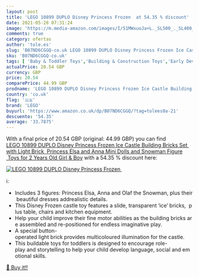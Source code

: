 ```yaml
---
layout: post
title: 'LEGO 10899 DUPLO Disney Princess Frozen  at 54.35 % discount'
date: 2021-05-28 07:31:24
image: 'https://m.media-amazon.com/images/I/51MWxuoJa+L._SL500_._SL400_.jpg'
comments: true
category: ofertas
author: 'tole.es'
slug: 'B07ND6CGGQ-co.uk LEGO 10899 DUPLO Disney Princess Frozen Ice Castle...'
sku: 'B07ND6CGGQ-co.uk'
tags: [ 'Baby & Toddler Toys','Building & Construction Toys','Early Development & Activity Toys','Sorting, Stacking & Plugging Toys','Toy Building Sets','Toys & Games','Toys Store','lego', ]
actualPrice: 20.54 GBP
currency: GBP
price: 20.54
comparePrice: 44.99 GBP
prodname: 'LEGO 10899 DUPLO Disney Princess Frozen Ice Castle Building Bricks Set with Light Brick  Princess Elsa and Anna Mini Dolls and Snowman Figure  Toys for 2 Years Old Girl & Boy'
country: 'co.uk'
flag: '🇬🇧'
brand: 'LEGO'
buyurl: 'https://www.amazon.co.uk/dp/B07ND6CGGQ/?tag=tolees0a-21'
descuento: '54.35'
average: '33.7875'
---
```


With a final price of 20.54 GBP (original: 44.99 GBP) you can find [LEGO 10899 DUPLO Disney Princess Frozen Ice Castle Building Bricks Set with Light Brick  Princess Elsa and Anna Mini Dolls and Snowman Figure  Toys for 2 Years Old Girl & Boy](https://www.amazon.co.uk/dp/B07ND6CGGQ/?tag=tolees0a-21) with a  54.35 % discount here:

[![LEGO 10899 DUPLO Disney Princess Frozen ](https://m.media-amazon.com/images/I/51MWxuoJa+L._SL500_._SL400_.jpg)](https://www.amazon.co.uk/dp/B07ND6CGGQ/?tag=tolees0a-21)

ℹ️:

- Includes 3 figures: Princess Elsa, Anna and Olaf the Snowman, plus their beautiful dresses addrealistic details.
- This Disney Frozen castle toy features a slide, transparent ‘ice’ bricks,  plus table, chairs and kitchen equipment.
- Help your child improve their fine motor abilities as the building bricks are assembled and re-positioned for endless imaginative play.
- A special button-operated light brick provides multicoloured illumination for the castle.
- This buildable toys for toddlers is designed to encourage role-play and storytelling to help your child develop language, social and emotional skills.

[🛒 Buy it!!](https://www.amazon.co.uk/dp/B07ND6CGGQ/?tag=tolees0a-21)
